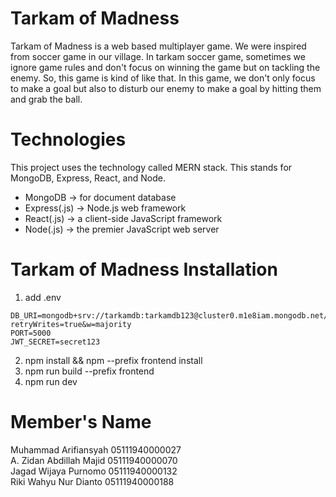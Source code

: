 # Tarkam of Madness
Tarkam of Madness is a web based multiplayer game. We were inspired from soccer game in our village. In tarkam soccer game, sometimes we ignore game rules and don't focus on winning the game but on tackling the enemy. So, this game is kind of like that. In this game, we don't only focus to make a goal but also to disturb our enemy to make a goal by hitting them and grab the ball.

# Technologies
This project uses the technology called MERN stack. This stands for MongoDB, Express, React, and Node.
- MongoDB -> for document database
- Express(.js) -> Node.js web framework
- React(.js) -> a client-side JavaScript framework
- Node(.js) -> the premier JavaScript web server

# Tarkam of Madness Installation
1. add .env<br>
```
DB_URI=mongodb+srv://tarkamdb:tarkamdb123@cluster0.m1e8iam.mongodb.net/tarkamdbs?retryWrites=true&w=majority
PORT=5000
JWT_SECRET=secret123
```
2. npm install && npm --prefix frontend install<br>
3. npm run build --prefix frontend <br>
3. npm run dev<br>

# Member's Name
Muhammad Arifiansyah		05111940000027 <br>
A. Zidan Abdillah Majid		05111940000070 <br>
Jagad Wijaya Purnomo		05111940000132 <br>
Riki Wahyu Nur Dianto		05111940000188 <br>
